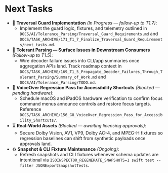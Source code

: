 # Next Tasks

- 🚧 **Traversal Guard Implementation** _(In Progress — follow-up to T1.7)_:
  - Implement the guard logic, fixtures, and telemetry outlined in `DOCS/AI/Tolerance_Parsing/Traversal_Guard_Requirements.md` and `DOCS/TASK_ARCHIVE/171_T1_7_Finalize_Traversal_Guard_Requirements/next_tasks.md`.
- 🔄 **Tolerant Parsing — Surface Issues in Downstream Consumers** _(Follow-up to T1.5)_:
  - Wire decoder failure issues into CLI/app summaries once aggregation APIs land. Track roadmap context in `DOCS/TASK_ARCHIVE/169_T1_5_Propagate_Decoder_Failures_Through_Tolerant_Parsing/Summary_of_Work.md` and `DOCS/AI/Tolerance_Parsing/TODO.md`.
- 🚧 **VoiceOver Regression Pass for Accessibility Shortcuts** _(Blocked — pending hardware)_:
  - Schedule macOS and iPadOS hardware verification to confirm focus command menus announce controls and restore focus targets. Reference `DOCS/TASK_ARCHIVE/156_G8_VoiceOver_Regression_Pass_for_Accessibility_Shortcuts/`.
- ⏳ **Real-World Assets** _(Blocked — awaiting licensing approvals)_:
  - Secure Dolby Vision, AV1, VP9, Dolby AC-4, and MPEG-H fixtures so regression baselines can shift from synthetic payloads once approvals land.
- ♻️ **Snapshot & CLI Fixture Maintenance** _(Ongoing)_:
  - Refresh snapshots and CLI fixtures whenever schema updates are intentional via `ISOINSPECTOR_REGENERATE_SNAPSHOTS=1 swift test --filter JSONExportSnapshotTests`.
